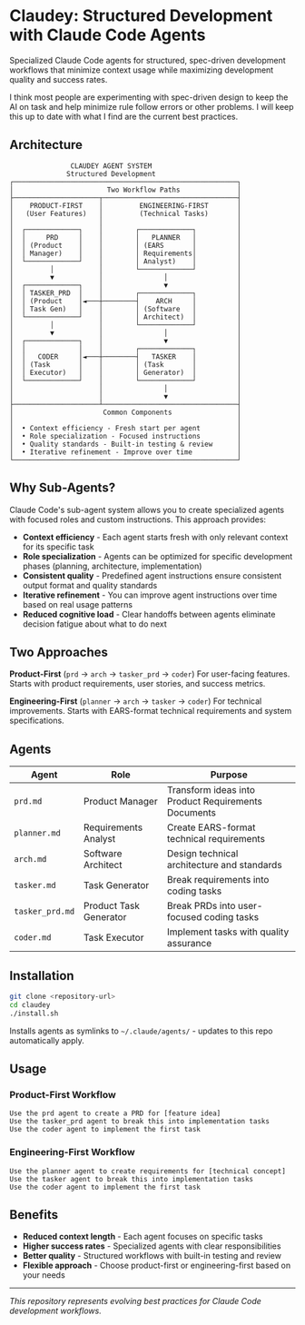 # Claudey: Structured Development with Claude Code Agents

Specialized Claude Code agents for structured, spec-driven development workflows that minimize context usage while maximizing development quality and success rates.

I think most people are experimenting with spec-driven design to keep the AI on task and help minimize rule follow errors or other problems. I will keep this up to date with what I find are the current best practices.

## Architecture

```
               CLAUDEY AGENT SYSTEM
              Structured Development
┌───────────────────────────────────────────────────────┐
│                       Two Workflow Paths              │
├─────────────────────┬─────────────────────────────────┤
│    PRODUCT-FIRST    │         ENGINEERING-FIRST       │
│   (User Features)   │         (Technical Tasks)       │
│                     │                                 │
│  ┌─────────────┐    │        ┌─────────────┐          │
│  │     PRD     │    │        │   PLANNER   │          │
│  │ (Product    │    │        │ (EARS       │          │
│  │ Manager)    │    │        │ Requirements│          │
│  └─────────────┘    │        │ Analyst)    │          │
│         │           │        └─────────────┘          │
│         ▼           │               │                 │
│  ┌─────────────┐    │               ▼                 │
│  │ TASKER_PRD  │    │        ┌─────────────┐          │
│  │ (Product    │◄───┼────────┤    ARCH     │          │
│  │ Task Gen)   │    │        │ (Software   │          │
│  └─────────────┘    │        │ Architect)  │          │
│         │           │        └─────────────┘          │
│         ▼           │               │                 │
│  ┌─────────────┐    │               ▼                 │
│  │             │    │        ┌─────────────┐          │
│  │   CODER     │◄───┼────────┤   TASKER    │          │
│  │ (Task       │    │        │ (Task       │          │
│  │ Executor)   │    │        │ Generator)  │          │
│  └─────────────┘    │        └─────────────┘          │
│                     │               │                 │
│                     │               ▼                 │
├─────────────────────┴─────────────────────────────────┤
│                      Common Components                │
│                                                       │
│  • Context efficiency - Fresh start per agent         │
│  • Role specialization - Focused instructions         │
│  • Quality standards - Built-in testing & review      │
│  • Iterative refinement - Improve over time           │
└───────────────────────────────────────────────────────┘
```

## Why Sub-Agents?

Claude Code's sub-agent system allows you to create specialized agents with focused roles and custom instructions. This approach provides:

- **Context efficiency** - Each agent starts fresh with only relevant context for its specific task
- **Role specialization** - Agents can be optimized for specific development phases (planning, architecture, implementation)
- **Consistent quality** - Predefined agent instructions ensure consistent output format and quality standards
- **Iterative refinement** - You can improve agent instructions over time based on real usage patterns
- **Reduced cognitive load** - Clear handoffs between agents eliminate decision fatigue about what to do next

## Two Approaches

**Product-First** (`prd` → `arch` → `tasker_prd` → `coder`)
For user-facing features. Starts with product requirements, user stories, and success metrics.

**Engineering-First** (`planner` → `arch` → `tasker` → `coder`)
For technical improvements. Starts with EARS-format technical requirements and system specifications.

## Agents

| Agent | Role | Purpose |
|-------|------|---------|
| `prd.md` | Product Manager | Transform ideas into Product Requirements Documents |
| `planner.md` | Requirements Analyst | Create EARS-format technical requirements |
| `arch.md` | Software Architect | Design technical architecture and standards |
| `tasker.md` | Task Generator | Break requirements into coding tasks |
| `tasker_prd.md` | Product Task Generator | Break PRDs into user-focused coding tasks |
| `coder.md` | Task Executor | Implement tasks with quality assurance |

## Installation

```bash
git clone <repository-url>
cd claudey
./install.sh
```

Installs agents as symlinks to `~/.claude/agents/` - updates to this repo automatically apply.

## Usage

### Product-First Workflow
```
Use the prd agent to create a PRD for [feature idea]
Use the tasker_prd agent to break this into implementation tasks
Use the coder agent to implement the first task
```

### Engineering-First Workflow
```
Use the planner agent to create requirements for [technical concept]
Use the tasker agent to break this into implementation tasks
Use the coder agent to implement the first task
```

## Benefits

- **Reduced context length** - Each agent focuses on specific tasks
- **Higher success rates** - Specialized agents with clear responsibilities
- **Better quality** - Structured workflows with built-in testing and review
- **Flexible approach** - Choose product-first or engineering-first based on your needs

---

*This repository represents evolving best practices for Claude Code development workflows.*
